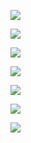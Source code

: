 ![](//mccdn.qcloud.com/img568e2b0c8dd3f.png)

![](//mccdn.qcloud.com/img568e2b1c89bfd.png)

![](//mccdn.qcloud.com/img568e2b2162b4c.png)

![](//mccdn.qcloud.com/img568e2b258cd2b.png)

![](//mccdn.qcloud.com/img568e2b2a013d5.png)

![](//mccdn.qcloud.com/img568e2b2e53eba.png)

![](//mccdn.qcloud.com/img568e2b3246f99.png)